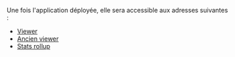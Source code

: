 Une fois l'application déployée, elle sera accessible aux adresses suivantes :
 - [Viewer](https://epreuves-viewer.review.pix.fr/pr{{pullRequestId}}/)
 - [Ancien viewer](https://epreuves-pr{{pullRequestId}}.review.pix.fr/viewer.html)
 - [Stats rollup](https://epreuves-pr{{pullRequestId}}.review.pix.fr/rollup-stats.html)
